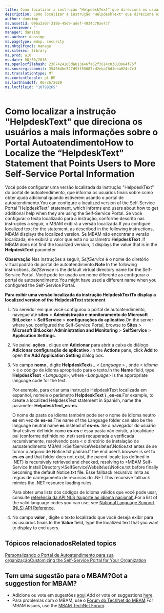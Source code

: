```yaml
---
title: Como localizar a instrução "HelpdeskText" que direciona os usuários a mais informações sobre o Portal Autoatendimento
description: Como localizar a instrução "HelpdeskText" que direciona os usuários a mais informações sobre o Portal Autoatendimento
author: dansimp
ms.assetid: 09ba2a07-3186-45d9-adef-4034c70ae7cf
ms.reviewer: ''
manager: dansimp
ms.author: dansimp
ms.pagetype: mdop, security
ms.mktglfcycl: manage
ms.sitesec: library
ms.prod: w10
ms.date: 08/30/2016
ms.openlocfilehash: 2367424185da813a46fa52f3614c03083864f75f
ms.sourcegitcommit: 354664bc527d93f80687cd2eba70d1eea024c7c3
ms.translationtype: MT
ms.contentlocale: pt-BR
ms.lasthandoff: 06/26/2020
ms.locfileid: "10799269"
---
```

# <span data-ttu-id="33c3a-103">Como localizar a instrução "HelpdeskText" que direciona os usuários a mais informações sobre o Portal Autoatendimento</span><span class="sxs-lookup"><span data-stu-id="33c3a-103">How to Localize the “HelpdeskText” Statement that Points Users to More Self-Service Portal Information</span></span>


<span data-ttu-id="33c3a-104">Você pode configurar uma versão localizada da instrução "HelpdeskText" do portal de autoatendimento, que informa os usuários finais sobre como obter ajuda adicional quando estiverem usando o portal de autoatendimento.</span><span class="sxs-lookup"><span data-stu-id="33c3a-104">You can configure a localized version of the Self-Service Portal "HelpdeskText" statement, which informs end users about how to get additional help when they are using the Self-Service Portal.</span></span> <span data-ttu-id="33c3a-105">Se você configurar o texto localizado para a instrução, conforme descrito nas instruções a seguir, o MBAM exibirá a versão localizada.</span><span class="sxs-lookup"><span data-stu-id="33c3a-105">If you configure localized text for the statement, as described in the following instructions, MBAM displays the localized version.</span></span> <span data-ttu-id="33c3a-106">Se MBAM não encontrar a versão localizada, ele exibirá o valor que está no parâmetro **HelpdeskText** .</span><span class="sxs-lookup"><span data-stu-id="33c3a-106">If MBAM does not find the localized version, it displays the value that is in the **HelpdeskText** parameter.</span></span>

<span data-ttu-id="33c3a-107">**Observação**  Nas instruções a seguir, *SelfService* é o nome do diretório virtual padrão do portal de autoatendimento.</span><span class="sxs-lookup"><span data-stu-id="33c3a-107">**Note** In the following instructions, *SelfService* is the default virtual directory name for the Self-Service Portal.</span></span> <span data-ttu-id="33c3a-108">Você pode ter usado um nome diferente ao configurar o portal de autoatendimento.</span><span class="sxs-lookup"><span data-stu-id="33c3a-108">You might have used a different name when you configured the Self-Service Portal.</span></span>

 

**<span data-ttu-id="33c3a-109">Para exibir uma versão localizada da instrução HelpdeskText</span><span class="sxs-lookup"><span data-stu-id="33c3a-109">To display a localized version of the HelpdeskText statement</span></span>**

1.  <span data-ttu-id="33c3a-110">No servidor em que você configurou o portal de autoatendimento, navegue até **sites** &gt; **Administração e monitoramento do Microsoft BitLocker** &gt; **SelfService** &gt; **configurações do aplicativo**.</span><span class="sxs-lookup"><span data-stu-id="33c3a-110">On the server where you configured the Self-Service Portal, browse to **Sites** &gt; **Microsoft BitLocker Administration and Monitoring** &gt; **SelfService** &gt; **Application Settings**.</span></span>

2.  <span data-ttu-id="33c3a-111">No painel **ações** , clique em **Adicionar** para abrir a caixa de diálogo **Adicionar configuração de aplicativo** .</span><span class="sxs-lookup"><span data-stu-id="33c3a-111">In the **Actions** pane, click **Add** to open the **Add Application Setting** dialog box.</span></span>

3.  <span data-ttu-id="33c3a-112">No campo **nome** , digite **HelpdeskText**\ _ &lt; *Language* &gt; , onde &lt; *idioma* &gt; é o código de idioma apropriado para o texto.</span><span class="sxs-lookup"><span data-stu-id="33c3a-112">In the **Name** field, type **HelpdeskText**\_&lt;*Language*&gt;, where &lt;*Language*&gt; is the appropriate language code for the text.</span></span>

    <span data-ttu-id="33c3a-113">Por exemplo, para criar uma instrução HelpdeskText localizada em espanhol, nomeie o parâmetro **HelpdeskText \ _es-es**.</span><span class="sxs-lookup"><span data-stu-id="33c3a-113">For example, to create a localized HelpdeskText statement in Spanish, name the parameter **HelpdeskText\_es-es**.</span></span>

    <span data-ttu-id="33c3a-114">O nome da pasta de idioma também pode ser o nome de idioma neutro **es** em vez de **es-es**.</span><span class="sxs-lookup"><span data-stu-id="33c3a-114">The name of the Language folder can also be the language neutral name **es** instead of **es-es**.</span></span> <span data-ttu-id="33c3a-115">Se o navegador do usuário final estiver definido como **es-es** e essa pasta não existir, a localidade pai (conforme definido no .net) será recuperada e verificada recursivamente, resolvendo para &lt; o diretório de instalação de autoatendimento MBAM &gt;\\SelfServiceWebsite\\es\\Notice.txt antes de se tornar o arquivo de Notice.txt padrão.</span><span class="sxs-lookup"><span data-stu-id="33c3a-115">If the end user’s browser is set to **es-es** and that folder does not exist, the parent locale (as defined in .NET) is recursively retrieved and checked, resolving to &lt;MBAM Self-Service Install Directory&gt;\\SelfServiceWebsite\\es\\Notice.txt before finally becoming the default Notice.txt file.</span></span> <span data-ttu-id="33c3a-116">Esse fallback recursivo imita as regras de carregamento de recursos do .NET.</span><span class="sxs-lookup"><span data-stu-id="33c3a-116">This recursive fallback mimics the .NET resource loading rules.</span></span>

    <span data-ttu-id="33c3a-117">Para obter uma lista dos códigos de idioma válidos que você pode usar, consulte [referência da API NLS (suporte ao idioma nacional)](https://go.microsoft.com/fwlink/?LinkId=317947).</span><span class="sxs-lookup"><span data-stu-id="33c3a-117">For a list of the valid language codes you can use, see [National Language Support (NLS) API Reference](https://go.microsoft.com/fwlink/?LinkId=317947).</span></span>

4.  <span data-ttu-id="33c3a-118">No campo **valor** , digite o texto localizado que você deseja exibir para os usuários finais.</span><span class="sxs-lookup"><span data-stu-id="33c3a-118">In the **Value** field, type the localized text that you want to display to end users.</span></span>



## <span data-ttu-id="33c3a-119">Tópicos relacionados</span><span class="sxs-lookup"><span data-stu-id="33c3a-119">Related topics</span></span>


[<span data-ttu-id="33c3a-120">Personalizando o Portal de Autoatendimento para sua organização</span><span class="sxs-lookup"><span data-stu-id="33c3a-120">Customizing the Self-Service Portal for Your Organization</span></span>](customizing-the-self-service-portal-for-your-organization.md)

 

 

## <span data-ttu-id="33c3a-121">Tem uma sugestão para o MBAM?</span><span class="sxs-lookup"><span data-stu-id="33c3a-121">Got a suggestion for MBAM?</span></span>
- <span data-ttu-id="33c3a-122">Adicione ou vote em sugestões [aqui](http://mbam.uservoice.com/forums/268571-microsoft-bitlocker-administration-and-monitoring).</span><span class="sxs-lookup"><span data-stu-id="33c3a-122">Add or vote on suggestions [here](http://mbam.uservoice.com/forums/268571-microsoft-bitlocker-administration-and-monitoring).</span></span> 
- <span data-ttu-id="33c3a-123">Para problemas com o MBAM, use o [Fórum do TechNet do MBAM](https://social.technet.microsoft.com/Forums/home?forum=mdopmbam).</span><span class="sxs-lookup"><span data-stu-id="33c3a-123">For MBAM issues, use the [MBAM TechNet Forum](https://social.technet.microsoft.com/Forums/home?forum=mdopmbam).</span></span>



